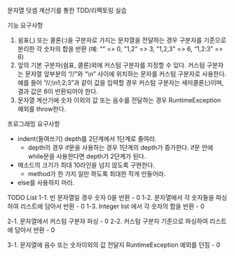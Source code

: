 문자열 덧셈 계산기를 통한 TDD/리팩토링 실습

기능 요구사항
1. 쉼표(,) 또는 콜론(:)을 구분자로 가지는 문자열을 전달하는 경우 구분자를 기준으로 분리한 각 숫자의 합을 반환 
   (예: “” => 0, "1,2" => 3, "1,2,3" => 6, “1,2:3” => 6)
2. 앞의 기본 구분자(쉼표, 콜론)외에 커스텀 구분자를 지정할 수 있다. 커스텀 구분자는 문자열 앞부분의 “//”와 “\n” 사이에 위치하는 문자를 커스텀 구분자로 사용한다. 
   예를 들어 “//;\n1;2;3”과 같이 값을 입력할 경우 커스텀 구분자는 세미콜론(;)이며, 결과 값은 6이 반환되어야 한다.
3. 문자열 계산기에 숫자 이외의 값 또는 음수를 전달하는 경우 RuntimeException 예외를 throw한다.

프로그래밍 요구사항
- indent(들여쓰기) depth를 2단계에서 1단계로 줄여라. 
  - depth의 경우 if문을 사용하는 경우 1단계의 depth가 증가한다. if문 안에 while문을 사용한다면 depth가 2단계가 된다.
- 메소드의 크기가 최대 10라인을 넘지 않도록 구현한다.
  - method가 한 가지 일만 하도록 최대한 작게 만들어라.
- else를 사용하지 마라.

TODO List
1-1. 빈 문자열일 경우 숫자 0을 반환 - 0
1-2. 문자열에서 각 숫자들을 파싱 하여 리스트에 담아서 반환 - 0
1-3. Integer list 에서 각 숫자의 합을 반환 - 0

2-1. 문자열에서 커스텀 구분자 파싱 - 0
2-2. 커스텀 구분자 기준으로 파싱하여 리스트에 담아서 반환 - 0

3-1. 문자열에 음수 또는 숫자이외의 값 전달지 RuntimeException 예외를 던짐 - 0
